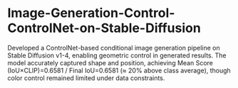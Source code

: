 # Image-Generation-Control-ControlNet-on-Stable-Diffusion
Developed a ControlNet-based conditional image generation pipeline on Stable Diffusion v1-4, enabling geometric control in generated results. The model accurately captured shape and position, achieving Mean Score (IoU×CLIP)=0.6581 / Final IoU=0.6581 (≈ 20% above class average), though color control remained limited under data constraints.
